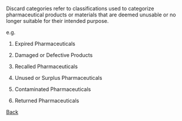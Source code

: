 Discard categories refer to classifications used to categorize pharmaceutical products or materials that are deemed unusable or no longer suitable for their intended purpose.

e.g. 

1. Expired Pharmaceuticals

2. Damaged or Defective Products

3. Recalled Pharmaceuticals

4. Unused or Surplus Pharmaceuticals

5. Contaminated Pharmaceuticals

6. Returned Pharmaceuticals


[Back](https://github.com/hmislk/hmis/wiki/Pharmaceutical-Fundamentals)